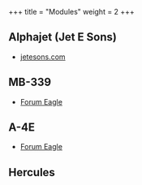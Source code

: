 +++
title = "Modules"
weight = 2
+++

## Alphajet (Jet E Sons)
- [jetesons.com](http://www.jetesons.com/telechargement.html)

## MB-339
- [Forum Eagle](https://forums.eagle.ru/showpost.php?p=3966249&postcount=1)

## A-4E
- [Forum Eagle](https://forums.eagle.ru/showthread.php?p=3930571)

## Hercules
